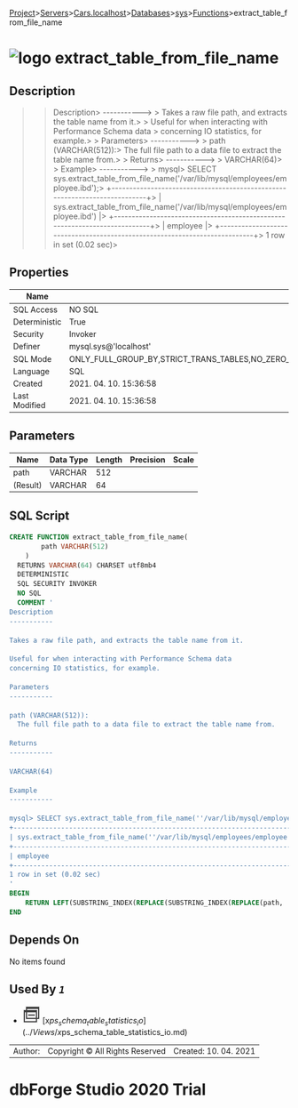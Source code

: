 [Project](../../../../../startpage.md)>[Servers](../../../../Servers.md)>[Cars.localhost](../../../Cars.localhost.md)>[Databases](../../Databases.md)>[sys](../sys.md)>[Functions](Functions.md)>extract_table_from_file_name


# ![logo](../../../../../Images/function64.svg) extract_table_from_file_name

## <a name="#Description"></a>Description
> > Description> -----------> > Takes a raw file path, and extracts the table name from it.> > Useful for when interacting with Performance Schema data > concerning IO statistics, for example.> > Parameters> -----------> > path (VARCHAR(512)):>   The full file path to a data file to extract the table name from.> > Returns> -----------> > VARCHAR(64)> > Example> -----------> > mysql> SELECT sys.extract_table_from_file_name('/var/lib/mysql/employees/employee.ibd');> +---------------------------------------------------------------------------+> | sys.extract_table_from_file_name('/var/lib/mysql/employees/employee.ibd') |> +---------------------------------------------------------------------------+> | employee                                                                  |> +---------------------------------------------------------------------------+> 1 row in set (0.02 sec)> 
## <a name="#Properties"></a>Properties
|Name|Value|
|---|---|
|SQL Access|NO SQL|
|Deterministic|True|
|Security|Invoker|
|Definer|mysql.sys@'localhost'|
|SQL Mode|ONLY_FULL_GROUP_BY,STRICT_TRANS_TABLES,NO_ZERO_IN_DATE,NO_ZERO_DATE,ERROR_FOR_DIVISION_BY_ZERO,NO_ENGINE_SUBSTITUTION|
|Language|SQL|
|Created|2021. 04. 10. 15:36:58|
|Last Modified|2021. 04. 10. 15:36:58|


## <a name="#Parameters"></a>Parameters
|Name|Data Type|Length|Precision|Scale|
|---|---|---|---|---|
|path|VARCHAR|512|||
|(Result)|VARCHAR|64|||

## <a name="#SqlScript"></a>SQL Script
```SQL
CREATE FUNCTION extract_table_from_file_name(
        path VARCHAR(512)
    )
  RETURNS VARCHAR(64) CHARSET utf8mb4
  DETERMINISTIC
  SQL SECURITY INVOKER
  NO SQL
  COMMENT '
Description
-----------

Takes a raw file path, and extracts the table name from it.

Useful for when interacting with Performance Schema data 
concerning IO statistics, for example.

Parameters
-----------

path (VARCHAR(512)):
  The full file path to a data file to extract the table name from.

Returns
-----------

VARCHAR(64)

Example
-----------

mysql> SELECT sys.extract_table_from_file_name(''/var/lib/mysql/employees/employee.ibd'');
+---------------------------------------------------------------------------+
| sys.extract_table_from_file_name(''/var/lib/mysql/employees/employee.ibd'') |
+---------------------------------------------------------------------------+
| employee                                                                  |
+---------------------------------------------------------------------------+
1 row in set (0.02 sec)
'
BEGIN
    RETURN LEFT(SUBSTRING_INDEX(REPLACE(SUBSTRING_INDEX(REPLACE(path, '\\', '/'), '/', -1), '@0024', '$'), '.', 1), 64);
END
```

## <a name="#DependsOn"></a>Depends On
No items found

## <a name="#UsedBy"></a>Used By _`1`_
- ![View](../../../../../Images/view.svg) [x$ps_schema_table_statistics_io](../Views/x$ps_schema_table_statistics_io.md)


||||
|---|---|---|
|Author: |Copyright © All Rights Reserved|Created: 10. 04. 2021|
# dbForge Studio 2020 Trial